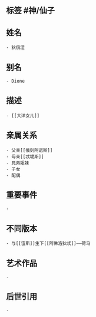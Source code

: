 ## 标签  #神/仙子
## 姓名
	- 狄俄涅
## 别名
	- Dione
## 描述
	- [[大洋女儿]]
## 亲属关系
	- 父亲[[俄刻阿诺斯]]
	- 母亲[[忒堤斯]]
	- 兄弟姐妹
	- 子女
	- 配偶
## 重要事件
	-
## 不同版本
	- 与[[宙斯]]生下[[阿佛洛狄忒]]——荷马
## 艺术作品
	-
## 后世引用
	-
